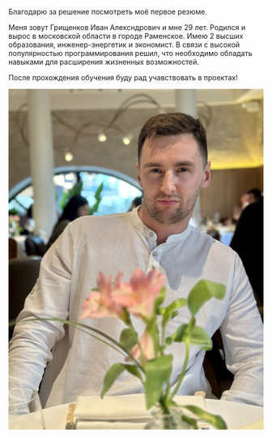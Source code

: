 Благодарю за решение посмотреть моё первое резюме.

Меня зовут Грищенков Иван Алексндрович и мне 29 лет.
Родился и вырос в московской области в городе Раменское.
Имею 2 высших образования, инженер-энергетик и экономист.
В связи с высокой популярностью программирования решил, что необходимо обладать навыками для расширения жизненных возможностей.

После прохождения обучения буду рад учавствовать в проектах!

![Фото](/photo.jpg)
